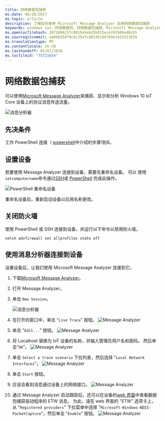 ```yaml
---
title: 网络数据包捕获
ms.date: 08/28/2017
ms.topic: article
description: 了解如何使用 Microsoft Message Analyzer 启用网络数据包捕获
keywords: windows iot，网络数据包，网络数据包捕获，Microsoft Message Analyzer，PowerShell
ms.openlocfilehash: 20f280623fc8919a5ebd3b015ece7d29dbe40cb5
ms.sourcegitcommit: ea060254f9c4c25afcd0245c897b9e1425321859
ms.translationtype: MT
ms.contentlocale: zh-CN
ms.lasthandoff: 01/07/2020
ms.locfileid: "75721654"
---
```

# <a name="network-packet-capture"></a>网络数据包捕获

可以使用[Microsoft Message Analyzer](https://www.microsoft.com/download/details.aspx?id=44226)来捕获、显示和分析 Windows 10 IoT Core 设备上的协议消息传送流量。

![消息分析器](../media/NetworkPacketCapture/message-analyzer.png)

## <a name="prerequisites"></a>先决条件

工作 PowerShell 连接（ [powershell](../connect-your-device/PowerShell.md)中介绍的步骤1到8。

## <a name="set-up-your-device"></a>设置设备

若要使用 Message Analyzer 连接到设备，需要先重命名设备。  可以 使用`setcomputername`命令通过[SSH](../connect-your-device/SSH.md)或 [PowerShell](../connect-your-device/PowerShell.md) 完成此操作。

![PowerShell 重命名设备](../media/NetworkPacketCapture/powershell-rename-device.png)

重命名设备后，重新启动设备以应用名称更改。

## <a name="turn-off-the-firewall"></a>关闭防火墙

使用 PowerShell 或 SSH 连接到设备，并运行以下命令以禁用防火墙。
    
    netsh advfirewall set allprofiles state off
    
## <a name="connect-to-your-device-using-message-analyzer"></a>使用消息分析器连接到设备

设置设备后，让我们使用 Microsoft Message Analyzer 连接到它。

1. 下载[Microsoft Message Analyzer](https://www.microsoft.com/download/details.aspx?id=44226)。
2. 打开 Message Analyzer。
3. 单击 `New Session`。

    ![消息分析器](../media/NetworkPacketCapture/message-analyzer-new-session.png)
4. 在打开的窗口中，单击 "`Live Trace`" 按钮。
    ![Message Analyzer](../media/NetworkPacketCapture/message-analyzer-live-trace.png)
5. 单击 "`Edit...`" 按钮。
    ![Message Analyzer](../media/NetworkPacketCapture/message-analyzer-edit-button.png)
6. 将 Localhost 替换为 IoT 设备的名称，并输入管理员用户名和密码。  然后单击“`OK`”。
    ![Message Analyzer](../media/NetworkPacketCapture/message-analyzer-edit-target-computers.png)
7. 单击 `Select a trace scenario` 下拉列表，然后选择 "`Local Network Interfaces`"。
    ![Message Analyzer](../media/NetworkPacketCapture/message-analyzer-trace-scenario.png)
8. 单击 `Start` 按钮。
9. 应该会看到消息通过设备上的网络接口。
    ![Message Analyzer](../media/NetworkPacketCapture/message-analyzer.png)
10. 通过 Message Analyzer 启动跟踪后，还可以在设备的[web 界面](DevicePortal.md)中查看数据包捕获驱动程序的 ETW 消息。  为此，请在 web 界面的 "ETW" 选项卡上，从 "`Registered providers`" 下拉菜单中选择 "`Microsoft-Windows-NDIS-PacketCapture`"，然后单击 "`Enable`" 按钮。
    ![Message Analyzer](../media/NetworkPacketCapture/web-etw.png)    
